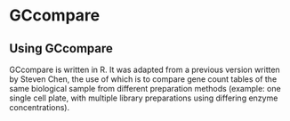 # GCcompare

## Using GCcompare
GCcompare is written in R. It was adapted from a previous version written by Steven Chen, the use of which is to compare gene count tables of the same biological sample from different preparation methods (example: one single cell plate, with multiple library preparations using differing enzyme concentrations).
